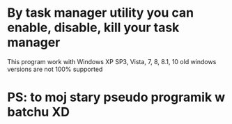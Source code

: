 # By task manager utility you can enable, disable, kill your task manager
This program work with Windows XP SP3, Vista, 7, 8, 8.1, 10 old windows versions are not 100% supported
# PS: to moj stary pseudo programik w batchu XD
